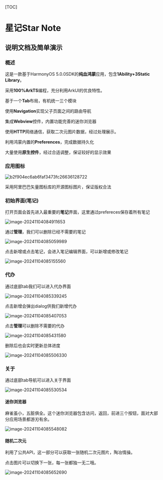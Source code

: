 [TOC]

# 星记Star Note

## 说明文档及简单演示

### 概述

这是一款基于HarmonyOS 5.0.0SDK的**纯血鸿蒙**应用，包含**1Ability+3Static Library**。

采用**100%ArkTS**编程，充分利用ArkUI的优良特性。

基于一个**Tab**布局，有机统一三个模块

使用**Navigation**实现父子页面之间的路由导航

集成**Webview**控件，内置功能完善的迷你浏览器

使用**HTTP**网络通信，获取二次元图片数据，经过处理展示。

利用鸿蒙内置的**Preferences**，完成数据持久化

大量使用**原生控件**，经过合适调整，保证较好的显示效果

### 应用图标

![b2f904ec6ab6faf3473fc26636128722](./README.assets/b2f904ec6ab6faf3473fc26636128722.png)

采用阿里巴巴矢量图标库的开源图标图片，保证版权合法

### 初始界面(笔记)

打开页面会首先进入最重要的**笔记**界面，这里通过prefereces保存着所有笔记

![image-20241104084911653](./README.assets/image-20241104084911653.png)

通过**管理**，我们可以删除已经不需要的笔记

![image-20241104085059989](./README.assets/image-20241104085059989.png)

点击新增或点击笔记，会进入笔记编辑界面，可以新增或修改笔记

![image-20241104085155560](./README.assets/image-20241104085155560.png)

### 代办

通过底部tab我们可以进入代办界面

![image-20241104085339245](./README.assets/image-20241104085339245.png)

点击新增会弹出dialog供我们新增代办

![image-20241104085407053](./README.assets/image-20241104085407053.png)

点击**管理**可以删除不需要的代办

![image-20241104085431580](./README.assets/image-20241104085431580.png)

删除后也会实时更新总体进度

![image-20241104085506330](./README.assets/image-20241104085506330.png)

### 关于

通过底部tab导航可以进入关于界面

![image-20241104085530534](./README.assets/image-20241104085530534.png)

#### 迷你浏览器

麻雀虽小，五脏俱全。这个迷你浏览器包含访问，返回，前进三个按钮，面对大部分应用场景都游刃有余。

![image-20241104085548082](./README.assets/image-20241104085548082.png)

#### 随机二次元

利用了公共API，这一部分可以获取一张随机二次元图片，陶冶情操。

点击图片可以切换下一张，每一张都独一无二哦。

![image-20241104085652690](./README.assets/image-20241104085652690.png)

